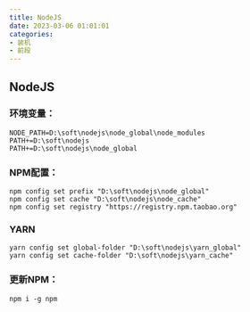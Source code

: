 ```yaml
---
title: NodeJS
date: 2023-03-06 01:01:01
categories:
- 装机
- 前段
---
```


## NodeJS
### 环境变量：

```
NODE_PATH=D:\soft\nodejs\node_global\node_modules
PATH+=D:\soft\nodejs
PATH+=D:\soft\nodejs\node_global
```

### NPM配置：

```
npm config set prefix "D:\soft\nodejs\node_global"
npm config set cache "D:\soft\nodejs\node_cache"
npm config set registry "https://registry.npm.taobao.org"
```

### YARN
```
yarn config set global-folder "D:\soft\nodejs\yarn_global"
yarn config set cache-folder "D:\soft\nodejs\yarn_cache"
```
 
### 更新NPM：
```
npm i -g npm
``` 